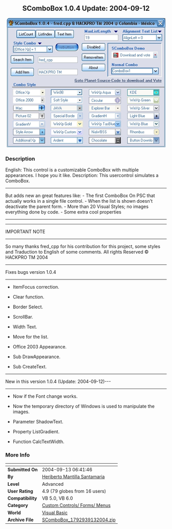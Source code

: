 ﻿<div align="center">

## SComboBox 1\.0\.4 Update: 2004\-09\-12

<img src="PIC2004913745412605.jpg">
</div>

### Description

English: This control is a customizable ComboBox with multiple appearances. I hope you it like. Description: This usercontrol simulates a ComboBox.

----

But adds new an great features like: - The first ComboBox On PSC that actually works in a single file control. - When the list is shown doesn't deactivate the parent form. - More than 20 Visual Styles; no images everything done by code. - Some extra cool properties

----



----

IMPORTANT NOTE 

----

So many thanks fred_cpp for his contribution for this project, some styles and Traduction to English of some comments. All rights Reserved © HACKPRO TM 2004

----

Fixes bugs version 1.0.4

----

- ItemFocus correction.

- Clear function.

- Border Select.

- ScrollBar.

- Width Text.

- Move for the list.

- Office 2003 Appearance.

- Sub DrawAppearance.

- Sub CreateText.

----

New in this version 1.0.4 (Update: 2004-09-12)---

----

- Now if the Font change works.

- Now the temporary directory of Windows is used to manipulate the images.

- Parameter ShadowText.

- Property ListGradient.

- Function CalcTextWidth.
 
### More Info
 


<span>             |<span>
---                |---
**Submitted On**   |2004-09-13 06:41:46
**By**             |[Heriberto Mantilla Santamaria](https://github.com/Planet-Source-Code/PSCIndex/blob/master/ByAuthor/heriberto-mantilla-santamaria.md)
**Level**          |Advanced
**User Rating**    |4.9 (79 globes from 16 users)
**Compatibility**  |VB 5\.0, VB 6\.0
**Category**       |[Custom Controls/ Forms/  Menus](https://github.com/Planet-Source-Code/PSCIndex/blob/master/ByCategory/custom-controls-forms-menus__1-4.md)
**World**          |[Visual Basic](https://github.com/Planet-Source-Code/PSCIndex/blob/master/ByWorld/visual-basic.md)
**Archive File**   |[SComboBox\_1792939132004\.zip](https://github.com/Planet-Source-Code/heriberto-mantilla-santamaria-scombobox-1-0-4-update-2004-09-12__1-56157/archive/master.zip)








